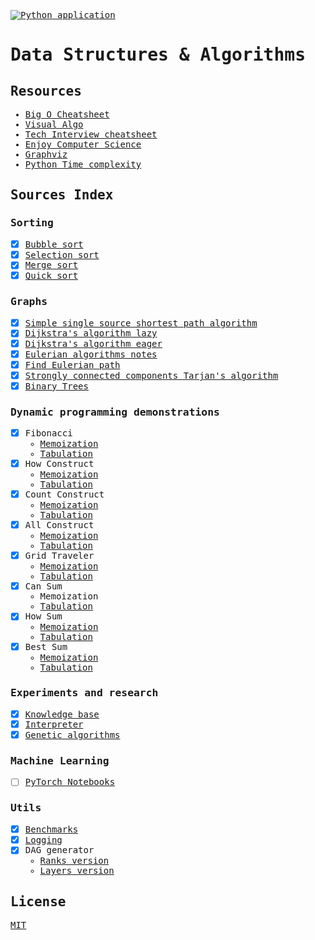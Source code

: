 <samp>

[![Python application](https://github.com/sandhaka/learning-path/actions/workflows/python-app.yml/badge.svg)](https://github.com/sandhaka/learning-path/actions/workflows/python-app.yml)
# Data Structures & Algorithms
## Resources
- [Big O Cheatsheet](https://www.bigocheatsheet.com)
- [Visual Algo](https://visualgo.net/en)
- [Tech Interview cheatsheet](https://github.com/TSiege/Tech-Interview-Cheat-Sheet)
- [Enjoy Computer Science](https://www.enjoyalgorithms.com)
- [Graphviz](https://graphviz.org)
- [Python Time complexity](https://wiki.python.org/moin/TimeComplexity)
## Sources Index
### Sorting
- [x] [Bubble sort](./sorting/bubble_sort.ipynb)
- [x] [Selection sort](./sorting/selection_sort.ipynb)
- [x] [Merge sort](./sorting/merge_sort.ipynb)
- [x] [Quick sort](./sorting/quick_sort.ipynb)
### Graphs
- [x] [Simple single source shortest path algorithm](./graphs/sssp_dag.py)
- [x] [Dijkstra's algorithm lazy](./graphs/dijkstra_lazy.py)
- [x] [Dijkstra's algorithm eager](./graphs/dijkstra_eager.py)
- [x] [Eulerian algorithms notes](./graphs/eulerian_algorithms.py)
- [x] [Find Eulerian path](./graphs/find_eulerian_path.py)
- [x] [Strongly connected components Tarjan's algorithm](./graphs/tarjans_scc.py)
- [x] [Binary Trees](./graphs/binary_tree)
### Dynamic programming demonstrations
- [x] Fibonacci
  - [Memoization](./dynamic_programming/fibonacci/fib.py)
  - [Tabulation](./dynamic_programming/fibonacci/fib_tab.py)
- [x] How Construct
  - [Memoization](./dynamic_programming/construct/how_construct.py)
  - [Tabulation](./dynamic_programming/construct/how_construct_tab.py)
- [x] Count Construct
  - [Memoization](./dynamic_programming/construct/how_construct.py)
  - [Tabulation](./dynamic_programming/construct/how_construct_tab.py)
- [x] All Construct
  - [Memoization](./dynamic_programming/construct/all_construct.py)
  - [Tabulation](./dynamic_programming/construct/all_construct_tab.py)
- [x] Grid Traveler
  - [Memoization](./dynamic_programming/grid_traveler/grid_traveler.py)
  - [Tabulation](./dynamic_programming/grid_traveler/grid_traveler_tab.py)
- [x] Can Sum
  - Memoization
  - [Tabulation](./dynamic_programming/sum/can_sum_tab.py)
- [x] How Sum 
  - [Memoization](./dynamic_programming/sum/how_sum.py)
  - [Tabulation](./dynamic_programming/sum/how_sum_tab.py)
- [x] Best Sum 
  - [Memoization](./dynamic_programming/sum/best_sum.py)
  - [Tabulation](./dynamic_programming/sum/best_sum_tab.py)
### Experiments and research
- [x] [Knowledge base](experiments_and_research/knowledge_base_test.py)
- [x] [Interpreter](experiments_and_research/language_design)
- [x] [Genetic algorithms](experiments_and_research/ga)
### Machine Learning
- [ ] [PyTorch Notebooks](ml)
### Utils
- [x] [Benchmarks](./utils/benchmarks.py)
- [x] [Logging](./utils/logging.py)
- [x] DAG generator
  - [Ranks version](./utils/dag_gen.py)
  - [Layers version](./utils/dag_gen2.py)
## License
[MIT](/license)

</samp>